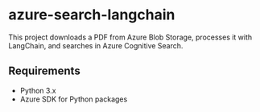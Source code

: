 # azure-search-langchain

This project downloads a PDF from Azure Blob Storage, processes it with LangChain, and searches in Azure Cognitive Search.

## Requirements

- Python 3.x
- Azure SDK for Python packages


